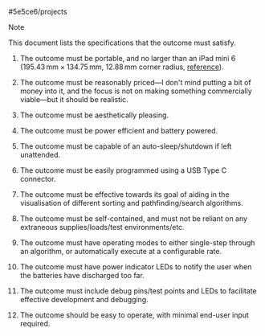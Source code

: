 #5e5ce6/projects 

> [!NOTE]  
> This document lists the specifications that the outcome must satisfy.

1. The outcome must be portable, and no larger than an iPad mini 6 ($195.43\,\text{mm} \times 134.75\,\text{mm}$, $12.88\,\text{mm}$ corner radius, [reference](https://developer.apple.com/accessories/Accessory-Design-Guidelines.pdf#page=284)).

2. The outcome must be reasonably priced—I don't mind putting a bit of money into it, and the focus is not on making something commercially viable—but it should be realistic.

3. The outcome must be aesthetically pleasing.

4. The outcome must be power efficient and battery powered.

5. The outcome must be capable of an auto-sleep/shutdown if left unattended.

6. The outcome must be easily programmed using a USB Type C connector.

7. The outcome must be effective towards its goal of aiding in the visualisation of different sorting and pathfinding/search algorithms.

8. The outcome must be self-contained, and must not be reliant on any extraneous supplies/loads/test environments/etc.

9. The outcome must have operating modes to either single-step through an algorithm, or automatically execute at a configurable rate.

10. The outcome must have power indicator LEDs to notify the user when the batteries have discharged too far.

11. The outcome must include debug pins/test points and LEDs to facilitate effective development and debugging.

12. The outcome should be easy to operate, with minimal end-user input required.
